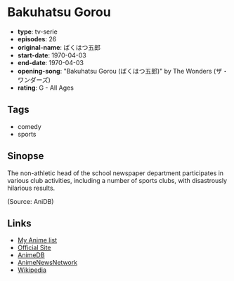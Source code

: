 # Bakuhatsu Gorou

-   **type**: tv-serie
-   **episodes**: 26
-   **original-name**: ばくはつ五郎
-   **start-date**: 1970-04-03
-   **end-date**: 1970-04-03
-   **opening-song**: "Bakuhatsu Gorou (ばくはつ五郎)" by The Wonders (ザ・ワンダーズ)
-   **rating**: G - All Ages

## Tags

-   comedy
-   sports

## Sinopse

The non-athletic head of the school newspaper department participates in various club activities, including a number of sports clubs, with disastrously hilarious results.

(Source: AniDB)

## Links

-   [My Anime list](https://myanimelist.net/anime/9284/Bakuhatsu_Gorou)
-   [Official Site](http://www.eiken-anime.jp/works/works017.html)
-   [AnimeDB](http://anidb.info/perl-bin/animedb.pl?show=anime&aid=5483)
-   [AnimeNewsNetwork](http://www.animenewsnetwork.com/encyclopedia/anime.php?id=1201)
-   [Wikipedia](http://ja.wikipedia.org/wiki/%E3%81%B0%E3%81%8F%E3%81%AF%E3%81%A4%E4%BA%94%E9%83%8E)
